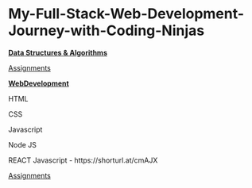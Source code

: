 # My-Full-Stack-Web-Development-Journey-with-Coding-Ninjas

<b><u>Data Structures & Algorithms</u></b>


<u>Assignments</u>

<b><u>WebDevelopment</u></b>

<p>
  HTML
</p>

<p>
  CSS
</p>

<p>
  Javascript 
</p>

<p>
  Node JS
</p>

<p>
  REACT Javascript - https://shorturl.at/cmAJX
</p>


<u>Assignments</u>
